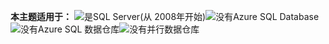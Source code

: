 **本主题适用于：** ![是](media/yes.png "是")SQL Server\(从 2008年开始\)![没有](media/no.png "没有")Azure SQL Database![没有](media/no.png "没有")Azure SQL 数据仓库![没有](media/no.png "没有")并行数据仓库